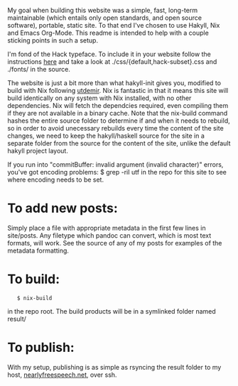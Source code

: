 My goal when building this website was a simple, fast, long-term maintainable (which entails only open standards, and open source software), portable, static site.  To that end I've chosen to use Hakyll, Nix and Emacs Org-Mode.  This readme is intended to help with a couple sticking points in such a setup.  

I'm fond of the Hack typeface.  To include it in your website follow the instructions [here](https://github.com/source-foundry/Hack#web-font-usage) and take a look at ./css/{default,hack-subset}.css and ./fonts/ in the source.

The website is just a bit more than what hakyll-init gives you, modified to build with Nix following [utdemir](https://utdemir.com/posts/hakyll-on-nixos.html).  Nix is fantastic in that it means this site will build identically on any system with Nix installed, with no other dependencies. Nix will fetch the dependcies required, even compiling them if they are not available in a binary cache. Note that the nix-build command hashes the entire source folder to determine if and when it needs to rebuild, so in order to avoid unecessary rebuilds every time the content of the site changes, we need to keep the hakyll/haskell source for the site in a separate folder from the source for the content of the site, unlike the default hakyll project layout.

If you run into "commitBuffer: invalid argument (invalid character)" errors, you've got encoding problems:
       $ grep -riI utf
in the repo for this site to see where encoding needs to be set.

# To add new posts:
Simply place a file with appropriate metadata in the first few lines in site/posts.  Any filetype which pandoc can convert, which is most text formats, will work.  See the source of any of my posts for examples of the metadata formatting.

# To build:
       $ nix-build
in the repo root.  The build products will be in a symlinked folder named result/

# To publish:
With my setup, publishing is as simple as rsyncing the result folder to my host, [nearlyfreespeech.net](https://www.nearlyfreespeech.net), over ssh.
